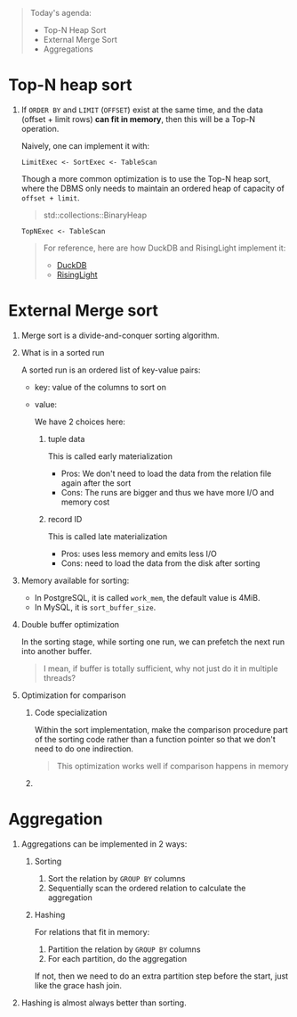 > Today's agenda:
>
> * Top-N Heap Sort
> * External Merge Sort
> * Aggregations

# Top-N heap sort

1. If `ORDER BY` and `LIMIT` (`OFFSET`) exist at the same time, and the data 
   (offset + limit rows) **can fit in memory**, then this will be a Top-N 
   operation.

   Naively, one can implement it with:

   ```
   LimitExec <- SortExec <- TableScan
   ```

   Though a more common optimization is to use the Top-N heap sort, where the
   DBMS only needs to maintain an ordered heap of capacity of `offset + limit`.

   > std::collections::BinaryHeap

   ```
   TopNExec <- TableScan
   ```

   > For reference, here are how DuckDB and RisingLight implement it:
   >
   > * [DuckDB](https://github.com/duckdb/duckdb/pull/287)
   > * [RisingLight](https://github.com/risinglightdb/risinglight/blob/b391b48584fffdafbc36aabb7d8b569be690d0a1/src/executor/top_n.rs)

# External Merge sort

1. Merge sort is a divide-and-conquer sorting algorithm.

2. What is in a sorted run

   A sorted run is an ordered list of key-value pairs:

   * key: value of the columns to sort on
   * value:
     
     We have 2 choices here:

     1. tuple data

        This is called early materialization

        * Pros: We don't need to load the data from the relation file again after the sort
        * Cons: The runs are bigger and thus we have more I/O and memory cost
        
     2. record ID

        This is called late materialization

        * Pros: uses less memory and emits less I/O
        * Cons: need to load the data from the disk after sorting

3. Memory available for sorting:

   * In PostgreSQL, it is called `work_mem`, the default value is 4MiB.
   * In MySQL, it is `sort_buffer_size`.

4. Double buffer optimization

   In the sorting stage, while sorting one run, we can prefetch the next run 
   into another buffer.

   > I mean, if buffer is totally sufficient, why not just do it in multiple
   > threads?

5. Optimization for comparison

   1. Code specialization

      Within the sort implementation, make the comparison procedure part of 
      the sorting code rather than a function pointer so that we don't need to
      do one indirection.
      
      > This optimization works well if comparison happens in memory
   
    2. 

# Aggregation

1. Aggregations can be implemented in 2 ways:

   1. Sorting
      
      1. Sort the relation by `GROUP BY` columns
      2. Sequentially scan the ordered relation to calculate the aggregation
      
   2. Hashing 
      
      For relations that fit in memory:
      1. Partition the relation by `GROUP BY` columns
      2. For each partition, do the aggregation

      If not, then we need to do an extra partition step before the start, just
      like the grace hash join.

2. Hashing is almost always better than sorting.
